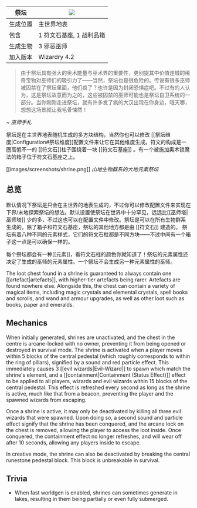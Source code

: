| 祭坛 | ![](https://github.com/Electroblob77/Wizardry/blob/1.12.2/src/main/resources/assets/ebwizardry/textures/integration/antiqueatlas/shrine.png) |
| --- | --- |
| 生成位置 | 主世界地表 |
| 包含 | 1 符文石基座, 1 战利品箱 |
| 生成生物 | 3 邪恶巫师 |
| 加入版本 | Wizardry 4.2 |

> 由于祭坛具有强大的奥术能量与巫术界的重要性，更别提其中价值连城的稀奇宝物对巫师们的吸引力了——当然，祭坛也是很危险的。传说有很多巫师被囚禁在了祭坛里面，他们疯了？也许是因为封闭恐惧症吧。不过有的人认为，这是祭坛故意而为之的，这些被囚禁的巫师可能也是祭坛自卫系统的一部分。当你刚刚走进祭坛，就有许多发了疯的大汉出现在你身边，哦天哪，想想这场景就让我毛骨悚然！

~ _巫师手札_

祭坛是在主世界地表随机生成的多方块结构，当然你也可以修改 [[祭坛维度|Configuration#祭坛维度]]配置文件来让它在其他维度生成。符文的构成是一圈高低不一的 [[符文石]]柱子围绕着一块 [[符文石基座]] 。有一个被施加奥术锁魔法的箱子位于符文石基座之上。

[[images/screenshots/shrine.png]]
_山地生物群系的大地元素祭坛_

## 总览
默认情况下祭坛是只会在主世界的地表生成的，不过你可以修改配置文件来实现在下界/末地探索祭坛的想法。默认设置使祭坛在世界中十分罕见，远远比[[巫师塔|巫师塔]] 少的多，不过这也可以在配置文件中修改。祭坛是可以在所有生物群系生成的，除了箱子和符文石基座，祭坛的其他地方都是由 [[符文石]] 建造的。 祭坛有着八种不同的元素样式，它们的符文石柱都是不同方块——不过中间有一个箱子这一点是可以确保一样的。

每个祭坛都会有一种[[元素]]，看符文石柱的颜色你就知道了！祭坛的元素属性还决定了生成的巫师的元素属性。一个祭坛不会生成另一种元素属性的巫师。

The loot chest found in a shrine is guaranteed to always contain one [[artefact|artefacts]], with higher-tier artefacts being rarer. Artefacts are found nowhere else. Alongside this, the chest can contain a variety of magical items, including magic crystals and elemental crystals, spell books and scrolls, and wand and armour upgrades, as well as other loot such as books, paper and emeralds.

## Mechanics
When initially generated, shrines are unactivated, and the chest in the centre is arcane-locked with no owner, preventing it from being opened or destroyed in survival mode. The shrine is activated when a player moves within 5 blocks of the central pedestal (which roughly corresponds to within the ring of pillars), signified by a sound and red particle effect. This immediately causes 3 [[evil wizards|Evil-Wizard]] to spawn which match the shrine's element, and a [[containment|Containment (Status Effect)]] effect to be applied to all players, wizards and evil wizards within 15 blocks of the central pedestal. This effect is refreshed every second as long as the shrine is active, much like that from a beacon, preventing the player and the spawned wizards from escaping.

Once a shrine is active, it may only be deactivated by killing all three evil wizards that were spawned. Upon doing so, a second sound and particle effect signify that the shrine has been conquered, and the arcane lock on the chest is removed, allowing the player to access the loot inside. Once conquered, the containment effect no longer refreshes, and will wear off after 10 seconds, allowing any players inside to escape.

In creative mode, the shrine can also be deactivated by breaking the central runestone pedestal block. This block is unbreakable in survival.

## Trivia
- When fast worldgen is enabled, shrines can sometimes generate in lakes, resulting in them being partially or even fully submerged.
